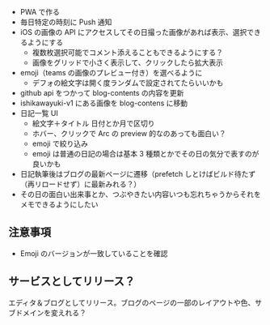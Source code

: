 - PWA で作る
- 毎日特定の時刻に Push 通知
- iOS の画像の API にアクセスしてその日撮った画像があれば表示、選択できるようにする
  - 複数枚選択可能でコメント添えることもできるようにする？
  - 画像をグリッドで小さく表示して、クリックしたら拡大表示
- emoji（teams の画像のプレビュー付き）を選べるように
  - デフォの絵文字は開く度ランダムで設定されてたらいいかも
- github api をつかって blog-contents の内容を更新
- ishikawayuki-v1 にある画像を blog-contens に移動
- 日記一覧 UI
  - 絵文字＋タイトル 日付とか月で区切り
  - ホバー、クリックで Arc の preview 的なのあっても面白い？
  - emoji で絞り込み
  - emoji は普通の日記の場合は基本 3 種類とかでその日の気分で表すのが良いかも
- 日記執筆後はブログの最新ページに遷移（prefetch しとけばビルド待たず（再リロードせず）に最新みれる？）
- その日の面白い出来事とか、つぶやきたい内容いつも忘れちゃうからそれをメモできるようにしたい

## 注意事項

- Emoji のバージョンが一致していることを確認

## サービスとしてリリース？

エディタ＆ブログとしてリリース。ブログのページの一部のレイアウトや色、サブドメインを変えれる？
